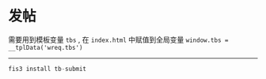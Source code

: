 # 发帖

需要用到模板变量 `tbs` , 在 `index.html` 中赋值到全局变量 `window.tbs = __tplData('wreq.tbs')`

---

````jsx
fis3 install tb-submit
````